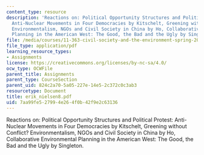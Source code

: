 ```yaml
---
content_type: resource
description: 'Reactions on: Political Opportunity Structures and Political Protest:
  Anti-Nuclear Movements in Four Democracies by Kitschelt, Greening without Conflict?
  Environmentalism, NGOs and Civil Society in China by Ho, Collaborative Environmental
  Planning in the American West: The Good, the Bad and the Ugly by Singleton.'
file: /media/courses/11-363-civil-society-and-the-environment-spring-2005/7aa99fe527994e264f0b42f9e2c63136_erik_nielsen8.pdf
file_type: application/pdf
learning_resource_types:
- Assignments
license: https://creativecommons.org/licenses/by-nc-sa/4.0/
ocw_type: OCWFile
parent_title: Assignments
parent_type: CourseSection
parent_uid: 824c2a70-5a05-227e-14e5-2c372c0c3ab3
resourcetype: Document
title: erik_nielsen8.pdf
uid: 7aa99fe5-2799-4e26-4f0b-42f9e2c63136
---
```

Reactions on: Political Opportunity Structures and Political Protest: Anti-Nuclear Movements in Four Democracies by Kitschelt, Greening without Conflict? Environmentalism, NGOs and Civil Society in China by Ho, Collaborative Environmental Planning in the American West: The Good, the Bad and the Ugly by Singleton.
